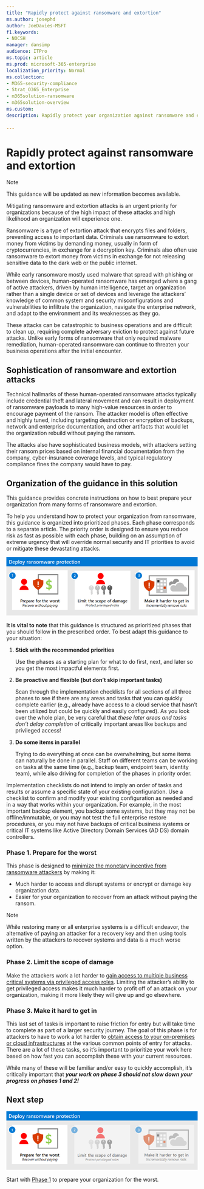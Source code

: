 ```yaml
---
title: "Rapidly protect against ransomware and extortion"
ms.author: josephd
author: JoeDavies-MSFT
f1.keywords:
- NOCSH
manager: dansimp
audience: ITPro
ms.topic: article
ms.prod: microsoft-365-enterprise
localization_priority: Normal
ms.collection: 
- M365-security-compliance
- Strat_O365_Enterprise
- m365solution-ransomware
- m365solution-overview
ms.custom: 
description: Rapidly protect your organization against ransomware and extortion.

---
```


# Rapidly protect against ransomware and extortion

>[!Note]
>This guidance will be updated as new information becomes available.
>

Mitigating ransomware and extortion attacks is an urgent priority for organizations because of the high impact of these attacks and high likelihood an organization will experience one. 

Ransomware is a type of extortion attack that encrypts files and folders, preventing access to important data. Criminals use ransomware to extort money from victims by demanding money, usually in form of cryptocurrencies, in exchange for a decryption key. Criminals also often use ransomware to extort money from victims in exchange for not releasing sensitive data to the dark web or the public internet.

While early ransomware mostly used malware that spread with phishing or between devices, human-operated ransomware has emerged where a gang of active attackers, driven by human intelligence, target an organization rather than a single device or set of devices and leverage the attackers’ knowledge of common system and security misconfigurations and vulnerabilities to infiltrate the organization, navigate the enterprise network, and adapt to the environment and its weaknesses as they go.

These attacks can be catastrophic to business operations and are difficult to clean up, requiring complete adversary eviction to protect against future attacks. Unlike early forms of ransomware that only required malware remediation, human-operated ransomware can continue to threaten your business operations after the initial encounter.

## Sophistication of ransomware and extortion attacks

Technical hallmarks of these human-operated ransomware attacks typically include credential theft and lateral movement and can result in deployment of ransomware payloads to many high-value resources in order to encourage payment of the ransom. The attacker model is often effective and highly tuned, including targeting destruction or encryption of backups, network and enterprise documentation, and other artifacts that would let the organization rebuild without paying the ransom.

The attacks also have sophisticated business models, with attackers setting their ransom prices based on internal financial documentation from the company, cyber-insurance coverage levels, and typical regulatory compliance fines the company would have to pay. 

## Organization of the guidance in this solution

This guidance provides concrete instructions on how to best prepare your organization from many forms of ransomware and extortion.

To help you understand how to protect your organization from ransomware, this guidance is organized into prioritized phases. Each phase corresponds to a separate article. The priority order is designed to ensure you reduce risk as fast as possible with each phase, building on an assumption of extreme urgency that will override normal security and IT priorities to avoid or mitigate these devastating attacks.

![The three phases to protecting against ransomware](media/protect-against-ransomware/protect-against-ransomware-phases.png)

**It is vital to note** that this guidance is structured as prioritized phases that you should follow in the prescribed order. To best adapt this guidance to your situation:

1. **Stick with the recommended priorities** 

    Use the phases as a starting plan for what to do first, next, and later so you get the most impactful elements first. 

2. **Be proactive and flexible (but don’t skip important tasks)**

    Scan through the implementation checklists for all sections of all three phases to see if there are any areas and tasks that you can quickly complete earlier (e.g., already have access to a cloud service that hasn’t been utilized but could be quickly and easily configured). As you look over the whole plan, be very careful that *these later areas and tasks don’t delay completion* of critically important areas like backups and privileged access!

3.	**Do some items in parallel** 

    Trying to do everything at once can be overwhelming, but some items can naturally be done in parallel. Staff on different teams can be working on tasks at the same time (e.g., backup team, endpoint team, identity team), while also driving for completion of the phases in priority order.

Implementation checklists do not intend to imply an order of tasks and results or assume a specific state of your existing configuration. Use a checklist to confirm and modify your existing configuration as needed and in a way that works within your organization. For example, in the most important backup element, you backup some systems, but they may not be offline/immutable, or you may not test the full enterprise restore procedures, or you may not have backups of critical business systems or critical IT systems like Active Directory Domain Services (AD DS) domain controllers. 


### Phase 1. Prepare for the worst

This phase is designed to [minimize the monetary incentive from ransomware attackers](protect-against-ransomware-phase1.md) by making it:

- Much harder to access and disrupt systems or encrypt or damage key organization data.
- Easier for your organization to recover from an attack without paying the ransom.

>[!Note]
>While restoring many or all enterprise systems is a difficult endeavor, the alternative of paying an attacker for a recovery key and then using tools written by the attackers to recover systems and data is a much worse option.
>

### Phase 2. Limit the scope of damage

Make the attackers work a lot harder to [gain access to multiple business critical systems via privileged access roles](protect-against-ransomware-phase2.md). Limiting the attacker’s ability to get privileged access makes it much harder to profit off of an attack on your organization, making it more likely they will give up and go elsewhere.

### Phase 3. Make it hard to get in

This last set of tasks is important to raise friction for entry but will take time to complete as part of a larger security journey. The goal of this phase is for attackers to have to work a lot harder to [obtain access to your on-premises or cloud infrastructures](protect-against-ransomware-phase3.md) at the various common points of entry for attacks. There are a lot of these tasks, so it’s important to prioritize your work here based on how fast you can accomplish these with your current resources. 

While many of these will be familiar and/or easy to quickly accomplish, it’s critically important that ***your work on phase 3 should not slow down your progress on phases 1 and 2!***

## Next step

[![Phase 1. Prepare for the worst](media/protect-against-ransomware/protect-against-ransomware-phase1.png)](protect-against-ransomware-phase1.md)

Start with [Phase 1](protect-against-ransomware-phase1.md) to prepare your organization for the worst.
